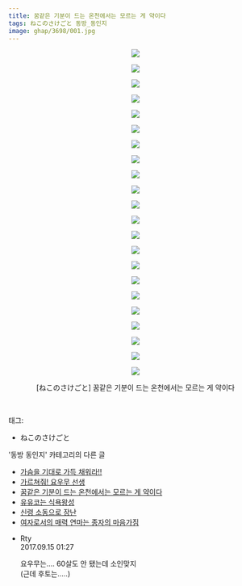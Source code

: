 ```yaml
---
title: 꿈같은 기분이 드는 온천에서는 모르는 게 약이다
tags: ねこのさけごと 동방_동인지
image: ghap/3698/001.jpg
---
```

<div class="article">
<p style="text-align: center; clear: none; float: none;"><img src="{{ site.nasurl }}/ghap/3698/001.jpg"/></p>
<p style="text-align: center; clear: none; float: none;"><img src="{{ site.nasurl }}/ghap/3698/002.jpg"/></p>
<p style="text-align: center; clear: none; float: none;"><img src="{{ site.nasurl }}/ghap/3698/003.jpg"/></p>
<p style="text-align: center; clear: none; float: none;"><img src="{{ site.nasurl }}/ghap/3698/004.jpg"/></p>
<p style="text-align: center; clear: none; float: none;"><img src="{{ site.nasurl }}/ghap/3698/005.jpg"/></p>
<p style="text-align: center; clear: none; float: none;"><img src="{{ site.nasurl }}/ghap/3698/006.jpg"/></p>
<p style="text-align: center; clear: none; float: none;"><img src="{{ site.nasurl }}/ghap/3698/007.jpg"/></p>
<p style="text-align: center; clear: none; float: none;"><img src="{{ site.nasurl }}/ghap/3698/008.jpg"/></p>
<p style="text-align: center; clear: none; float: none;"><img src="{{ site.nasurl }}/ghap/3698/009.jpg"/></p>
<p style="text-align: center; clear: none; float: none;"><img src="{{ site.nasurl }}/ghap/3698/010.jpg"/></p>
<p style="text-align: center; clear: none; float: none;"><img src="{{ site.nasurl }}/ghap/3698/011.jpg"/></p>
<p style="text-align: center; clear: none; float: none;"><img src="{{ site.nasurl }}/ghap/3698/012.jpg"/></p>
<p style="text-align: center; clear: none; float: none;"><img src="{{ site.nasurl }}/ghap/3698/013.jpg"/></p>
<p style="text-align: center; clear: none; float: none;"><img src="{{ site.nasurl }}/ghap/3698/014.jpg"/></p>
<p style="text-align: center; clear: none; float: none;"><img src="{{ site.nasurl }}/ghap/3698/015.jpg"/></p>
<p style="text-align: center; clear: none; float: none;"><img src="{{ site.nasurl }}/ghap/3698/016.jpg"/></p>
<p style="text-align: center; clear: none; float: none;"><img src="{{ site.nasurl }}/ghap/3698/017.jpg"/></p>
<p style="text-align: center; clear: none; float: none;"><img src="{{ site.nasurl }}/ghap/3698/018.jpg"/></p>
<p style="text-align: center; clear: none; float: none;"><img src="{{ site.nasurl }}/ghap/3698/019.jpg"/></p>
<p style="text-align: center; clear: none; float: none;"><img src="{{ site.nasurl }}/ghap/3698/020.jpg"/></p>
<p style="text-align: center; clear: none; float: none;"><img src="{{ site.nasurl }}/ghap/3698/021.jpg"/></p>
<p style="text-align: center; clear: none; float: none;"><img src="{{ site.nasurl }}/ghap/3698/022.jpg"/></p>
<p style="text-align: center; clear: none; float: none;">[ねこのさけごと] 꿈같은 기분이 드는 온천에서는 모르는 게 약이다</p>
<p><br/></p>
</div><div class="tagTrail">
<p>태그: </p>
<ul>
<li>ねこのさけごと</li>
</ul>
</div><div class="another">
<p>'동방 동인지' 카테고리의 다른 글</p>
<ul>
<li><a href="/2017-09-13-ghap_3700">가슴을 기대로 가득 채워라!!</a></li>
<li><a href="/2017-09-13-ghap_3699">가르쳐줘! 요우무 선생</a></li>
<li><a href="/2017-09-13-ghap_3698">꿈같은 기분이 드는 온천에서는 모르는 게 약이다</a></li>
<li><a href="/2017-09-13-ghap_3697">유유코는 식욕왕성</a></li>
<li><a href="/2017-09-13-ghap_3696">신령 소동으로 장난</a></li>
<li><a href="/2017-09-13-ghap_3695">여자로서의 매력 연마는 종자의 마음가짐</a></li>
</ul>
</div><div class="cb_module cb_fluid">
<div class="cb_wrt cb_profile">
<div class="comment">
<ul>
<li class="cb_thumb_off" id="comment15083343">
<div class="cb_comment_area">
<div class="cb_info_area">
<div class="cb_section">
<span class="cb_nick_name">Rty</span>
</div>
<div class="cb_section">
<span class="cb_date">2017.09.15 01:27 </span>
</div>
</div>
<div class="cb_dsc_comment">
<p class="cb_dsc">
											요우무는.... 60살도 안 됐는데 소인맞지<br/>
(근데 후토는.....)
										</p>
</div>
</div></li>
</ul>
</div>
</div><!-- commentList close -->
</div>
